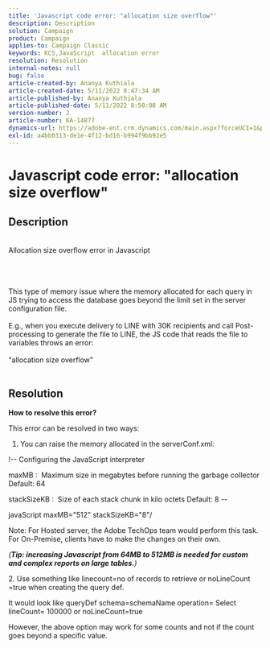 ```yaml
---
title: 'Javascript code error: "allocation size overflow"'
description: Description
solution: Campaign
product: Campaign
applies-to: Campaign Classic
keywords: KCS,JavaScript  allocation error
resolution: Resolution
internal-notes: null
bug: false
article-created-by: Ananya Kuthiala
article-created-date: 5/11/2022 8:47:34 AM
article-published-by: Ananya Kuthiala
article-published-date: 5/11/2022 8:50:08 AM
version-number: 2
article-number: KA-14877
dynamics-url: https://adobe-ent.crm.dynamics.com/main.aspx?forceUCI=1&pagetype=entityrecord&etn=knowledgearticle&id=e9cf37fa-06d1-ec11-a7b5-0022480a8e40
exl-id: a4bb0313-de1e-4f12-bd16-b994f9bb92e5
---
```

# Javascript code error: "allocation size overflow"

## Description

<br>Allocation size overflow error in Javascript<br><br>

<br><br>This type of memory issue where the memory allocated for each query in JS trying to access the database goes beyond the limit set in the server configuration file.<br><br>E.g., when you execute delivery to LINE with 30K recipients and call Post-processing to generate the file to LINE, the JS code that reads the file to variables throws an error:<br><br>"allocation size overflow"<br><br>









## Resolution

<b>How to resolve this error?</b>


This error can be resolved in two ways:



1. You can raise the memory allocated in the serverConf.xml:



!-- Configuring the JavaScript interpreter

maxMB :  Maximum size in megabytes before running the garbage collector Default: 64

stackSizeKB :  Size of each stack chunk in kilo octets Default: 8 --

javaScript maxMB="512" stackSizeKB="8"/



Note: For Hosted server, the Adobe TechOps team would perform this task. For On-Premise, clients have to make the changes on their own.



*(<b>Tip: </b><b>increasing Javascript from 64MB to 512MB is needed for custom and complex reports on large tables.</b>)*



&#x200B;2. Use something like linecount=no of records to retrieve or noLineCount =true when creating the query def.



It would look like queryDef schema=schemaName operation= Select lineCount= 100000 or noLineCount=true



However, the above option may work for some counts and not if the count goes beyond a specific value.
